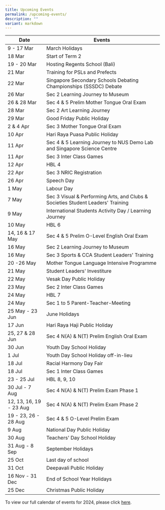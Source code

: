 ```yaml
---
title: Upcoming Events
permalink: /upcoming-events/
description: ""
variant: markdown
---
```

| Date | Events |
| -------- | -------- |
| 9 - 17 Mar| March Holidays |
| 18 Mar| Start of Term 2|
|19 - 20 Mar| Hosting Regents School (Bali) |
| 21 Mar | Training for PSLs and Prefects |
| 22 Mar | Singapore Secondary Schools Debating Championships (SSSDC) Debate |
| 26 Mar | Sec 2 Learning Journey to Museum|
| 26 & 28 Mar | Sec 4 & 5 Prelim Mother Tongue Oral Exam|
| 28 Mar | Sec 2 Art Learning Journey|
| 29 Mar | Good Friday Public Holiday|
| 2 & 4 Apr | Sec 3 Mother Tongue Oral Exam |
| 10 Apr | Hari Raya Puasa Public Holiday|
| 11 Apr | Sec 4 & 5 Learning Journey to NUS Demo Lab and Singapore Science Centre|
| 11 Apr| Sec 3 Inter Class Games |
| 12 Apr | HBL 4 |
| 22 Apr | Sec 3 NRIC Registration |
| 26 Apr | Speech Day|
| 1 May | Labour Day|
| 7 May |  Sec 3 Visual & Performing Arts, and Clubs & Societies Student Leaders' Training |
| 9 May | International Students Activity Day / Learning Journey|
| 10 May | HBL 6|
| 14, 16 & 17 May | Sec 4 & 5 Prelim O-Level English Oral Exam|
| 16 May | Sec 2 Learning Journey to Museum|
| 16 May |  Sec 3 Sports & CCA Student Leaders' Training |
| 20 -26 May |  Mother Tongue Language Intensive Programme |
| 21 May | Student Leaders' Investiture |
| 22 May | Vesak Day Public Holiday |
| 23 May| Sec 2 Inter Class Games |
| 24 May | HBL 7 |
| 24 May | Sec 1 to 5 Parent-Teacher-Meeting|
| 25 May - 23 Jun| June Holidays |
| 17 Jun | Hari Raya Haji Public Holiday|
| 25, 27 & 28 Jun | Sec 4 N(A) & N(T) Prelim English Oral Exam|
| 30 Jun | Youth Day School Holiday|
| 1 Jul | Youth Day School Holiday off-in-lieu|
| 18 Jul| Racial Harmony Day Fair |
| 18 Jul| Sec 1 Inter Class Games |
| 23 - 25 Jul | HBL 8, 9, 10 |
| 30 Jul - 7 Aug| Sec 4 N(A) & N(T) Prelim Exam Phase 1 |
| 12, 13, 16, 19 - 23 Aug| Sec 4 N(A) & N(T) Prelim Exam Phase 2 |
| 19 - 23, 26 - 28 Aug| Sec 4 & 5 O-Level Prelim Exam |
| 9 Aug | National Day Public Holiday|
| 30 Aug | Teachers' Day School Holiday|
| 31 Aug - 8 Sep | September Holidays|
| 25 Oct | Last day of school|
| 31 Oct | Deepavali Public Holiday|
| 16 Nov - 31 Dec | End of School Year Holidays|
| 25 Dec | Christmas Public Holiday|


To view our full calendar of events for 2024, please click [here](/about-us/our-calendar-of-events).
